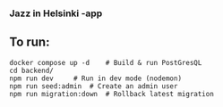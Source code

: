 ### Jazz in Helsinki -app

## To run:
```
docker compose up -d	# Build & run PostGresQL
cd backend/
npm run dev		# Run in dev mode (nodemon)
npm run seed:admin	# Create an admin user
npm run migration:down	# Rollback latest migration
```
